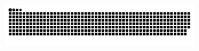 ![snake gif](https://github.com/Palacios-Pablo/Palacios-Pablo/blob/output/github-contribution-grid-snake.svg)

